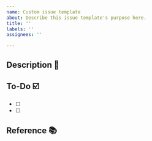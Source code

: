```yaml
---
name: Custom issue template
about: Describe this issue template's purpose here.
title: ''
labels: ''
assignees: ''

---
```


## Description 📝
<!-- 자세한 기능 또는 버그를 설명해 주세요. -->


## To-Do ☑️
- [ ]
- [ ]


## Reference 📚
